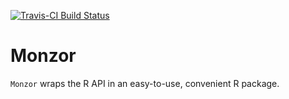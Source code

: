 [![Travis-CI Build Status](https://travis-ci.org/ryanbateman/monzor.svg?branch=master)](https://travis-ci.org/ryanbateman/monzor)

# Monzor

`Monzor` wraps the R API in an easy-to-use, convenient R package. 
